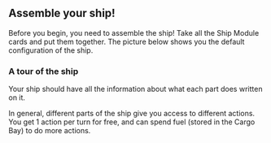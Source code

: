 ## Assemble your ship!

Before you begin, you need to assemble the ship! Take all the Ship Module cards and put them together. The picture below shows you the default configuration of the ship.

### A tour of the ship
Your ship should have all the information about what each part does written on it.

In general, different parts of the ship give you access to different actions. You get 1 action per turn for free, and can spend fuel (stored in the Cargo Bay) to do more actions.

